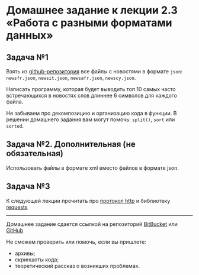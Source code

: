 # Домашнее задание к лекции 2.3 «Работа с разными форматами данных»

## Задача №1
Взять из [github-репозитория](https://github.com/netology-code/Python_course/tree/master/PY1_Lesson_2.3) все файлы с новостями в формате `json`: `newsfr.json`, `newsit.json`, `newsafr.json`, `newscy.json`.

Написать программу, которая будет выводить топ 10 самых часто встречающихся в новостях слов длиннее 6 символов для каждого файла.

Не забываем про декомпозицию и организацию кода в функции. В решении домашнего задания вам могут помочь: `split()`, `sort` или `sorted`.

## Задача №2. Дополнительная (не обязательная)
Использовать файлы в формате xml вместо файлов в формате json.

## Задача №3
К следующей лекции прочитать про [протокол http](https://ru.wikipedia.org/wiki/HTTP) и библиотеку [requests](https://khashtamov.com/ru/python-requests/)

---
Домашнее задание сдается ссылкой на репозиторий [BitBucket](https://bitbucket.org/) или [GitHub](https://github.com/)

Не сможем проверить или помочь, если вы пришлете:
* архивы;
* скриншоты кода;
* теоретический рассказ о возникших проблемах.